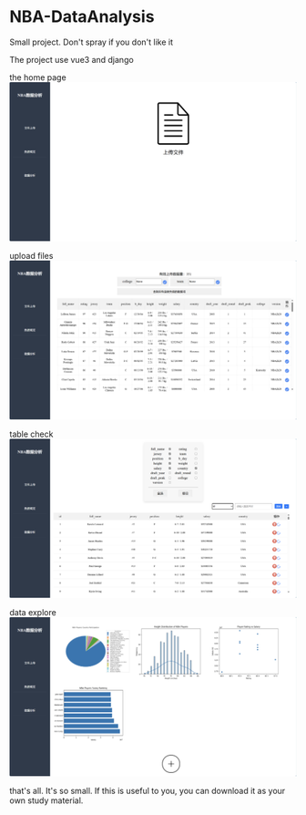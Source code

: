 # NBA-DataAnalysis
Small project. Don't spray if you don't like it

The project use vue3 and django


the home page
![002042.png](image/002042.png)


upload files
![002042.png](image/002113.png)


table check
![002042.png](image/002138.png)


data explore
![002042.png](image/002202.png)


that's all. It's so small.
If this is useful to you, you can download it as your own study material.
